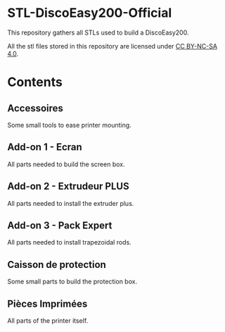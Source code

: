 # STL-DiscoEasy200-Official

This repository gathers all STLs used to build a DiscoEasy200.

All the stl files stored in this repository are licensed under [CC BY-NC-SA 4.0](https://creativecommons.org/licenses/by-nc-sa/4.0/).

# Contents

## Accessoires

Some small tools to ease printer mounting.

## Add-on 1 - Ecran

All parts needed to build the screen box.

## Add-on 2 - Extrudeur PLUS

All parts needed to install the extruder plus.

## Add-on 3 - Pack Expert

All parts needed to install trapezoidal rods. 

## Caisson de protection

Some small parts to build the protection box.

## Pièces Imprimées

All parts of the printer itself.

